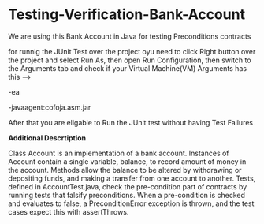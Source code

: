 # Testing-Verification-Bank-Account

We are using this Bank Account in Java for testing Preconditions contracts

for runnig the JUnit Test over the project oyu need to click Right button over the project and select Run As,
then open Run Configuration, then switch to the Arguments tab and check if your Virtual Machine(VM) Arguments has this -->



-ea

-javaagent:cofoja.asm.jar


After that you are eligable to Run the JUnit test without having Test Failures

****Additional Descrtiption****

Class Account is an implementation of a bank account. Instances of Account contain a single
variable, balance, to record amount of money in the account. Methods allow the balance
to be altered by withdrawing or depositing funds, and making a transfer from one account to
another.
Tests, defined in AccountTest.java, check the pre-condition part of contracts by running
tests that falsify preconditions. When a pre-condition is checked and evaluates to false, a
PreconditionError exception is thrown, and the test cases expect this with assertThrows.
